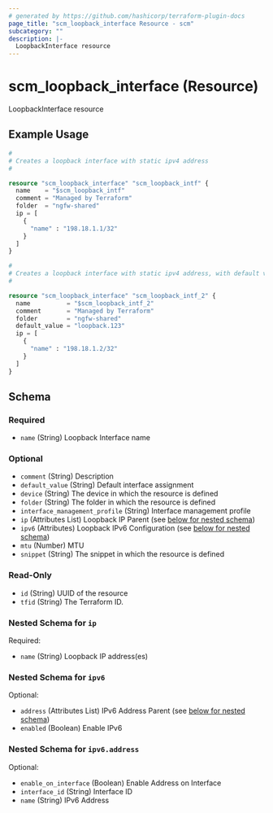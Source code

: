 ```yaml
---
# generated by https://github.com/hashicorp/terraform-plugin-docs
page_title: "scm_loopback_interface Resource - scm"
subcategory: ""
description: |-
  LoopbackInterface resource
---
```


# scm_loopback_interface (Resource)

LoopbackInterface resource

## Example Usage

```terraform
#
# Creates a loopback interface with static ipv4 address
#

resource "scm_loopback_interface" "scm_loopback_intf" {
  name    = "$scm_loopback_intf"
  comment = "Managed by Terraform"
  folder  = "ngfw-shared"
  ip = [
    {
      "name" : "198.18.1.1/32"
    }
  ]
}

#
# Creates a loopback interface with static ipv4 address, with default value loopback.123
#

resource "scm_loopback_interface" "scm_loopback_intf_2" {
  name          = "$scm_loopback_intf_2"
  comment       = "Managed by Terraform"
  folder        = "ngfw-shared"
  default_value = "loopback.123"
  ip = [
    {
      "name" : "198.18.1.2/32"
    }
  ]
}
```

<!-- schema generated by tfplugindocs -->
## Schema

### Required

- `name` (String) Loopback Interface name

### Optional

- `comment` (String) Description
- `default_value` (String) Default interface assignment
- `device` (String) The device in which the resource is defined
- `folder` (String) The folder in which the resource is defined
- `interface_management_profile` (String) Interface management profile
- `ip` (Attributes List) Loopback IP Parent (see [below for nested schema](#nestedatt--ip))
- `ipv6` (Attributes) Loopback IPv6 Configuration (see [below for nested schema](#nestedatt--ipv6))
- `mtu` (Number) MTU
- `snippet` (String) The snippet in which the resource is defined

### Read-Only

- `id` (String) UUID of the resource
- `tfid` (String) The Terraform ID.

<a id="nestedatt--ip"></a>
### Nested Schema for `ip`

Required:

- `name` (String) Loopback IP address(es)


<a id="nestedatt--ipv6"></a>
### Nested Schema for `ipv6`

Optional:

- `address` (Attributes List) IPv6 Address Parent (see [below for nested schema](#nestedatt--ipv6--address))
- `enabled` (Boolean) Enable IPv6

<a id="nestedatt--ipv6--address"></a>
### Nested Schema for `ipv6.address`

Optional:

- `enable_on_interface` (Boolean) Enable Address on Interface
- `interface_id` (String) Interface ID
- `name` (String) IPv6 Address
